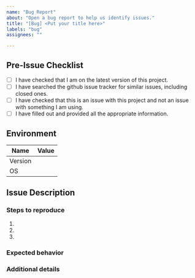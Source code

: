 ```yaml
---
name: "Bug Report"
about: "Open a bug report to help us identify issues."
title: "[Bug] <Put your title here>"
labels: "bug"
assignees: ""

---
```


<!--
##############################################################################
## WARNING!                                                                 ##
## IGNORING THE FOLLOWING TEMPLATE WILL RESULT IN YOUR ISSUE BEING CLOSED   ##
##############################################################################
-->

## Pre-Issue Checklist

<!--
    You must put an x in all the boxes you have completed. (Like this: [x])
-->

- [ ] I have checked that I am on the latest version of this project.
- [ ] I have searched the github issue tracker for similar issues, including
closed ones.
- [ ] I have checked that this is an issue with this project and not an issue with something I am using.
- [ ] I have filled out and provided all the appropriate information.

## Environment

<!-- You can fill out the different items by putting the correct value beside each cell. -->

| Name                         | Value |
|------------------------------|-------|
| Version                      | <!-- Put your version here. (remove the comment) -->
| OS                           | <!-- Put your OS here. (remove the comment) -->

## Issue Description

<!--
    Put a quick description of the issue here.
    Example: 'When entering this command `foo bar`, the app is not responding.', etc.
-->

### Steps to reproduce

<!--
    Describe what you were doing when this happened.
    Make sure to include ALL information. Including anything you were doing before that may have caused it.
-->

1. <!-- Put step #1 here. -->
2. <!-- Put step #2 here. -->
3. <!-- etc.              -->

### Expected behavior

<!-- Describe what you think *should* happen here: -->

### Additional details

<!-- Any other information you think should be added -->
